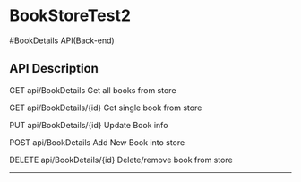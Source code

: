 # BookStoreTest2

#BookDetails API(Back-end)

API	                                Description
-----------------------------------------------------------------------------------
GET api/BookDetails	                Get all books from store

GET api/BookDetails/{id}	          Get single book from store 

PUT api/BookDetails/{id}	          Update Book info

POST api/BookDetails	              Add New Book into store

DELETE api/BookDetails/{id}	        Delete/remove book from store

-----------------------------------------------------------------------------------
